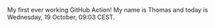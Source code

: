 My first ever working GitHub Action!
My name is Thomas and today is Wednesday, 19 October, 09:03 CEST. 
